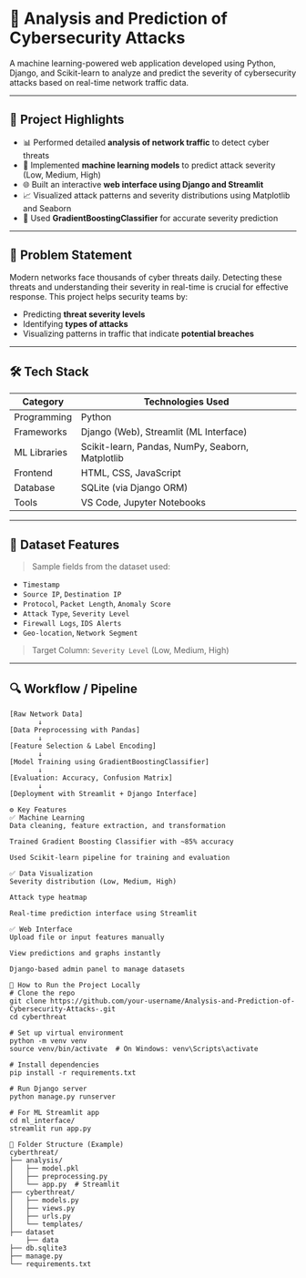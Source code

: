 
# 🔐 Analysis and Prediction of Cybersecurity Attacks

A machine learning-powered web application developed using Python, Django, and Scikit-learn to analyze and predict the severity of cybersecurity attacks based on real-time network traffic data.

---

## 📌 Project Highlights

- 📊 Performed detailed **analysis of network traffic** to detect cyber threats
- 🤖 Implemented **machine learning models** to predict attack severity (Low, Medium, High)
- 🌐 Built an interactive **web interface using Django and Streamlit**
- 📈 Visualized attack patterns and severity distributions using Matplotlib and Seaborn
- 🧠 Used **GradientBoostingClassifier** for accurate severity prediction

---

## 🧠 Problem Statement

Modern networks face thousands of cyber threats daily. Detecting these threats and understanding their severity in real-time is crucial for effective response. This project helps security teams by:

- Predicting **threat severity levels**
- Identifying **types of attacks**
- Visualizing patterns in traffic that indicate **potential breaches**

---

## 🛠️ Tech Stack

| Category       | Technologies Used                          |
|----------------|---------------------------------------------|
| Programming    | Python                                      |
| Frameworks     | Django (Web), Streamlit (ML Interface)      |
| ML Libraries   | Scikit-learn, Pandas, NumPy, Seaborn, Matplotlib |
| Frontend       | HTML, CSS, JavaScript                       |
| Database       | SQLite (via Django ORM)                     |
| Tools          | VS Code, Jupyter Notebooks                  |

---

## 🧩 Dataset Features

> Sample fields from the dataset used:

- `Timestamp`
- `Source IP`, `Destination IP`
- `Protocol`, `Packet Length`, `Anomaly Score`
- `Attack Type`, `Severity Level`
- `Firewall Logs`, `IDS Alerts`
- `Geo-location`, `Network Segment`

> Target Column: `Severity Level` (Low, Medium, High)

---

## 🔍 Workflow / Pipeline

```plaintext
[Raw Network Data]
       ↓
[Data Preprocessing with Pandas]
       ↓
[Feature Selection & Label Encoding]
       ↓
[Model Training using GradientBoostingClassifier]
       ↓
[Evaluation: Accuracy, Confusion Matrix]
       ↓
[Deployment with Streamlit + Django Interface]

⚙️ Key Features
✅ Machine Learning
Data cleaning, feature extraction, and transformation

Trained Gradient Boosting Classifier with ~85% accuracy

Used Scikit-learn pipeline for training and evaluation

✅ Data Visualization
Severity distribution (Low, Medium, High)

Attack type heatmap

Real-time prediction interface using Streamlit

✅ Web Interface
Upload file or input features manually

View predictions and graphs instantly

Django-based admin panel to manage datasets

🚀 How to Run the Project Locally
# Clone the repo
git clone https://github.com/your-username/Analysis-and-Prediction-of-Cybersecurity-Attacks-.git
cd cyberthreat

# Set up virtual environment
python -m venv venv
source venv/bin/activate  # On Windows: venv\Scripts\activate

# Install dependencies
pip install -r requirements.txt

# Run Django server
python manage.py runserver

# For ML Streamlit app
cd ml_interface/
streamlit run app.py

📁 Folder Structure (Example)
cyberthreat/
├── analysis/
│   ├── model.pkl
│   ├── preprocessing.py
│   └── app.py  # Streamlit
├── cyberthreat/
│   ├── models.py
│   ├── views.py
│   ├── urls.py
│   └── templates/
├── dataset
    ├── data
├── db.sqlite3
├── manage.py
└── requirements.txt



